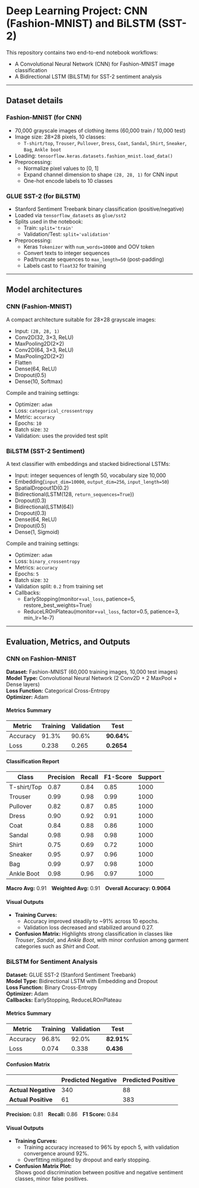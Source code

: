 # Deep Learning Project: CNN (Fashion-MNIST) and BiLSTM (SST-2)

This repository contains two end-to-end notebook workflows:

- A Convolutional Neural Network (CNN) for Fashion-MNIST image classification
- A Bidirectional LSTM (BiLSTM) for SST-2 sentiment analysis

---

## Dataset details

### Fashion-MNIST (for CNN)

- 70,000 grayscale images of clothing items (60,000 train / 10,000 test)
- Image size: 28×28 pixels, 10 classes:
  - `T-shirt/top`, `Trouser`, `Pullover`, `Dress`, `Coat`, `Sandal`, `Shirt`, `Sneaker`, `Bag`, `Ankle boot`
- Loading: `tensorflow.keras.datasets.fashion_mnist.load_data()`
- Preprocessing:
  - Normalize pixel values to [0, 1]
  - Expand channel dimension to shape `(28, 28, 1)` for CNN input
  - One-hot encode labels to 10 classes

### GLUE SST-2 (for BiLSTM)

- Stanford Sentiment Treebank binary classification (positive/negative)
- Loaded via `tensorflow_datasets` as `glue/sst2`
- Splits used in the notebook:
  - Train: `split='train'`
  - Validation/Test: `split='validation'`
- Preprocessing:
  - Keras `Tokenizer` with `num_words=10000` and OOV token
  - Convert texts to integer sequences
  - Pad/truncate sequences to `max_length=50` (post-padding)
  - Labels cast to `float32` for training

---

## Model architectures

### CNN (Fashion-MNIST)

A compact architecture suitable for 28×28 grayscale images:

- Input: `(28, 28, 1)`
- Conv2D(32, 3×3, ReLU)
- MaxPooling2D(2×2)
- Conv2D(64, 3×3, ReLU)
- MaxPooling2D(2×2)
- Flatten
- Dense(64, ReLU)
- Dropout(0.5)
- Dense(10, Softmax)

Compile and training settings:

- Optimizer: `adam`
- Loss: `categorical_crossentropy`
- Metric: `accuracy`
- Epochs: `10`
- Batch size: `32`
- Validation: uses the provided test split

### BiLSTM (SST-2 Sentiment)

A text classifier with embeddings and stacked bidirectional LSTMs:

- Input: integer sequences of length 50, vocabulary size 10,000
- Embedding(`input_dim=10000`, `output_dim=256`, `input_length=50`)
- SpatialDropout1D(0.2)
- Bidirectional(LSTM(128, `return_sequences=True`))
- Dropout(0.3)
- Bidirectional(LSTM(64))
- Dropout(0.3)
- Dense(64, ReLU)
- Dropout(0.5)
- Dense(1, Sigmoid)

Compile and training settings:

- Optimizer: `adam`
- Loss: `binary_crossentropy`
- Metrics: `accuracy`
- Epochs: `5`
- Batch size: `32`
- Validation split: `0.2` from training set
- Callbacks:
  - EarlyStopping(monitor=`val_loss`, patience=5, restore_best_weights=True)
  - ReduceLROnPlateau(monitor=`val_loss`, factor=0.5, patience=3, min_lr=1e-7)

---

## Evaluation, Metrics, and Outputs

### CNN on Fashion-MNIST

**Dataset:** Fashion-MNIST (60,000 training images, 10,000 test images)  
**Model Type:** Convolutional Neural Network (2 Conv2D + 2 MaxPool + Dense layers)  
**Loss Function:** Categorical Cross-Entropy  
**Optimizer:** Adam  

#### Metrics Summary

| Metric | Training | Validation | Test |
|---------|-----------|-------------|------|
| Accuracy | 91.3% | 90.6% | **90.64%** |
| Loss | 0.238 | 0.265 | **0.2654** |

#### Classification Report

| Class | Precision | Recall | F1-Score | Support |
|-------|------------|---------|-----------|----------|
| T-shirt/Top | 0.87 | 0.84 | 0.85 | 1000 |
| Trouser | 0.99 | 0.98 | 0.99 | 1000 |
| Pullover | 0.82 | 0.87 | 0.85 | 1000 |
| Dress | 0.90 | 0.92 | 0.91 | 1000 |
| Coat | 0.84 | 0.88 | 0.86 | 1000 |
| Sandal | 0.98 | 0.98 | 0.98 | 1000 |
| Shirt | 0.75 | 0.69 | 0.72 | 1000 |
| Sneaker | 0.95 | 0.97 | 0.96 | 1000 |
| Bag | 0.99 | 0.97 | 0.98 | 1000 |
| Ankle Boot | 0.98 | 0.96 | 0.97 | 1000 |

**Macro Avg:** 0.91 **Weighted Avg:** 0.91 **Overall Accuracy:** **0.9064**

#### Visual Outputs

- **Training Curves:**  
  - Accuracy improved steadily to ~91% across 10 epochs.  
  - Validation loss decreased and stabilized around 0.27.  
- **Confusion Matrix:** Highlights strong classification in classes like *Trouser*, *Sandal*, and *Ankle Boot*, with minor confusion among garment categories such as *Shirt* and *Coat*.

### BiLSTM for Sentiment Analysis

**Dataset:** GLUE SST-2 (Stanford Sentiment Treebank)  
**Model Type:** Bidirectional LSTM with Embedding and Dropout  
**Loss Function:** Binary Cross-Entropy  
**Optimizer:** Adam  
**Callbacks:** EarlyStopping, ReduceLROnPlateau  

#### Metrics Summary

| Metric | Training | Validation | Test |
|---------|-----------|-------------|------|
| Accuracy | 96.8% | 92.0% | **82.91%** |
| Loss | 0.074 | 0.338 | **0.436** |

#### Confusion Matrix

|              | Predicted Negative | Predicted Positive |
|---------------|--------------------|--------------------|
| **Actual Negative** | 340 | 88 |
| **Actual Positive** | 61 | 383 |

**Precision:** 0.81 **Recall:** 0.86 **F1 Score:** 0.84  

#### Visual Outputs

- **Training Curves:**  
  - Training accuracy increased to 96% by epoch 5, with validation convergence around 92%.  
  - Overfitting mitigated by dropout and early stopping.  
- **Confusion Matrix Plot:**  
  Shows good discrimination between positive and negative sentiment classes, minor false positives.  

